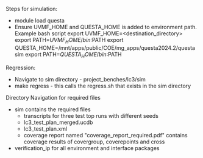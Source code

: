 Steps for simulation: 
- module load questa 
- Ensure UVMF_HOME and QUESTA_HOME is added to environment path. Example bash script
        export UVMF_HOME=<destination_directory>
        export PATH=$UVMF_HOME/bin:$PATH
        export QUESTA_HOME=/mnt/apps/public/COE/mg_apps/questa2024.2/questasim
        export PATH=$QUESTA_HOME/bin:$PATH

Regression: 
- Navigate to sim directory - project_benches/lc3/sim 
- make regress 
      - this calls the regress.sh that exists in the sim directory


Directory Navigation for required files

- sim contains the required files
    - transcripts for three test top runs with different seeds 
    - lc3_test_plan_merged.ucdb 
    - lc3_test_plan.xml
    - coverage report named "coverage_report_required.pdf" contains coverage results of covergroup, coverepoints and cross
- verification_ip for all environment and interface packages 